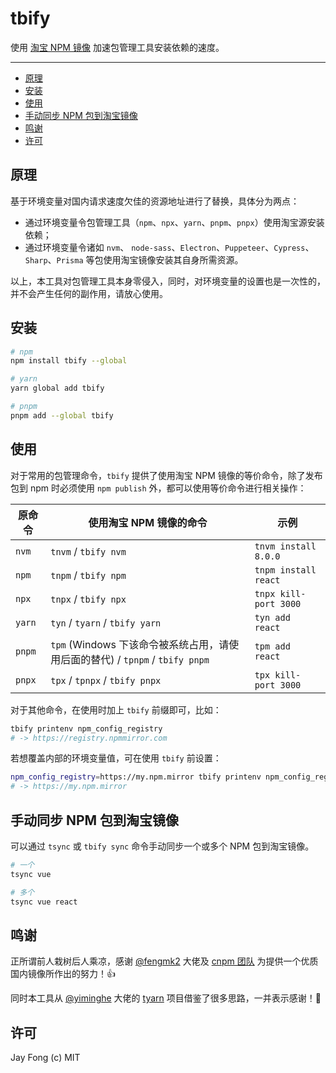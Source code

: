 # tbify

使用 [淘宝 NPM 镜像](https://developer.aliyun.com/mirror/NPM) 加速包管理工具安装依赖的速度。

---

<!-- TOC depthFrom:2 -->

- [原理](#原理)
- [安装](#安装)
- [使用](#使用)
- [手动同步 NPM 包到淘宝镜像](#手动同步-npm-包到淘宝镜像)
- [鸣谢](#鸣谢)
- [许可](#许可)

<!-- /TOC -->

## 原理

基于环境变量对国内请求速度欠佳的资源地址进行了替换，具体分为两点：

- 通过环境变量令包管理工具（`npm`、`npx`、`yarn`、`pnpm`、`pnpx`）使用淘宝源安装依赖；
- 通过环境变量令诸如 `nvm`、 `node-sass`、`Electron`、`Puppeteer`、`Cypress`、`Sharp`、`Prisma` 等包使用淘宝镜像安装其自身所需资源。

以上，本工具对包管理工具本身零侵入，同时，对环境变量的设置也是一次性的，并不会产生任何的副作用，请放心使用。

## 安装

```bash
# npm
npm install tbify --global

# yarn
yarn global add tbify

# pnpm
pnpm add --global tbify
```

## 使用

对于常用的包管理命令，`tbify` 提供了使用淘宝 NPM 镜像的等价命令，除了发布包到 npm 时必须使用 `npm publish` 外，都可以使用等价命令进行相关操作：

| 原命令 | 使用淘宝 NPM 镜像的命令                                                       | 示例                  |
| ------ | ----------------------------------------------------------------------------- | --------------------- |
| `nvm`  | `tnvm` / `tbify nvm`                                                          | `tnvm install 8.0.0`  |
| `npm`  | `tnpm` / `tbify npm`                                                          | `tnpm install react`  |
| `npx`  | `tnpx` / `tbify npx`                                                          | `tnpx kill-port 3000` |
| `yarn` | `tyn` / `tyarn` / `tbify yarn`                                                | `tyn add react`       |
| `pnpm` | `tpm` (Windows 下该命令被系统占用，请使用后面的替代) / `tpnpm` / `tbify pnpm` | `tpm add react`       |
| `pnpx` | `tpx` / `tpnpx` / `tbify pnpx`                                                | `tpx kill-port 3000`  |

对于其他命令，在使用时加上 `tbify` 前缀即可，比如：

```bash
tbify printenv npm_config_registry
# -> https://registry.npmmirror.com
```

若想覆盖内部的环境变量值，可在使用 `tbify` 前设置：

```bash
npm_config_registry=https://my.npm.mirror tbify printenv npm_config_registry
# -> https://my.npm.mirror
```

## 手动同步 NPM 包到淘宝镜像

可以通过 `tsync` 或 `tbify sync` 命令手动同步一个或多个 NPM 包到淘宝镜像。

```bash
# 一个
tsync vue

# 多个
tsync vue react
```

## 鸣谢

正所谓前人栽树后人乘凉，感谢 [@fengmk2](https://github.com/fengmk2) 大佬及 [cnpm 团队](https://github.com/cnpm) 为提供一个优质国内镜像所作出的努力！👍

同时本工具从 [@yiminghe](https://github.com/yiminghe) 大佬的 [tyarn](https://github.com/yiminghe/tyarn) 项目借鉴了很多思路，一并表示感谢！💐

## 许可

Jay Fong (c) MIT
